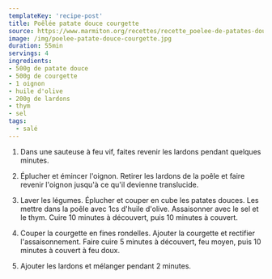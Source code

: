 ```yaml
---
templateKey: 'recipe-post'
title: Poêlée patate douce courgette
source: https://www.marmiton.org/recettes/recette_poelee-de-patates-douces-et-courgettes_342968.aspx
image: /img/poelee-patate-douce-courgette.jpg
duration: 55min
servings: 4
ingredients:
- 500g de patate douce
- 500g de courgette
- 1 oignon
- huile d'olive
- 200g de lardons
- thym
- sel
tags:
  - salé
---
```

1. Dans une sauteuse à feu vif, faites revenir les lardons pendant quelques minutes.

2. Éplucher et émincer l'oignon. Retirer les lardons de la poêle et faire revenir l'oignon jusqu'à ce qu'il devienne translucide.

3. Laver les légumes. Éplucher et couper en cube les patates douces. Les mettre dans la poêle avec 1cs d'huile d'olive. Assaisonner avec le sel et le thym. Cuire 10 minutes à découvert, puis 10 minutes à couvert.

4. Couper la courgette en fines rondelles. Ajouter la courgette et rectifier l'assaisonnement. Faire cuire 5 minutes à découvert, feu moyen, puis 10 minutes à couvert à feu doux.

5. Ajouter les lardons et mélanger pendant 2 minutes.

